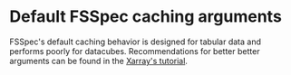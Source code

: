# Default FSSpec caching arguments

FSSpec's default caching behavior is designed for tabular data and performs poorly for datacubes. Recommendations for better better arguments can be found in the [Xarray's tutorial](https://tutorial.xarray.dev/intermediate/remote_data/remote-data.html#remote-access-and-file-caching).
